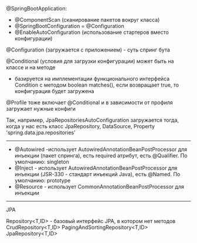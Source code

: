 @SpringBootApplication:
  - @ComponentScan (сканирование пакетов вокруг класса)
  - @SpringBootConfiguration = @Configuration
  - @EnableAutoConfiguration (использование стартеров вместо конфигурации)
  
@Configuration (загружается с приложением) - суть спринг бута

@Conditional (условия для загрузки конфигурации) может быть на классе и на методе
 - базируется на имплементации функционального интерфейса Condition с методом boolean matches(), если возвращает true, то конфигурация будет загружена
 
@Profile тоже включает @Conditional и в зависимости от профиля загружает нужные конфиги

Так, например, JpaRepositoriesAutoConfiguration загружается тогда, когда у нас есть класс JpaRepository, DataSource, Property 'spring.data.jpa.repositories'

-------------------------------------------------------

- @Autowired -использует AutowiredAnnotationBeanPostProcessor для инъекции (пакет спринга), есть required атрибут, есть @Qualifier. По умолчанию: singleton
- @Inject - использует AutowiredAnnotationBeanPostProcessor для инъекции (JSR-330 - стандарт инъекций Java), есть @Named. По умолчанию: prototype
- @Resource - использует CommonAnnotationBeanPostProcessor для инъекции

-------------------------------------------------------

JPA

Repository<T,ID> - базовый интерфейс JPA, в котором нет методов
CrudRepository<T,ID>
PagingAndSortingRepository<T,ID>
JpaRepository<T,ID>
